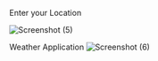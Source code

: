Enter your Location

![Screenshot (5)](https://github.com/Malinibalasubramaniyan/Weather-App/assets/93629145/77c4ed76-501d-46a0-88fb-51ff7dab47d5)


Weather Application
![Screenshot (6)](https://github.com/Malinibalasubramaniyan/Weather-App/assets/93629145/401e98b8-8acf-42c7-9fc4-beac1388cef6)

